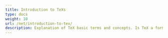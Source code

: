 ```yaml
---
title: Introduction to TeXs
type: docs
weight: 10
url: /net/introduction-to-tex/
description: Explanation of TeX basic terms and concepts. Is TeX a format, how to work with the TeX file, what is LaTeX, and many more questions are answered.
---
```


[//]: # (This brief introduction is supposed to shed some light on the basic terms and concepts of TeX world in the form that the authors consider the simplest.)
